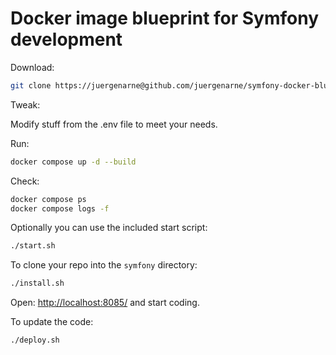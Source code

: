 # Docker image blueprint for Symfony development

Download:

```bash
git clone https://juergenarne@github.com/juergenarne/symfony-docker-blueprint.git .
```

Tweak:

Modify stuff from the .env file to meet your needs.

Run:

```bash
docker compose up -d --build
```

Check:

``````bash
docker compose ps
docker compose logs -f
``````

Optionally you can use the included start script:

```bash
./start.sh
```

To clone your repo into the  `symfony`  directory:

```bash
./install.sh
```

Open: <http://localhost:8085/> and start coding.

To update the code:

```bash
./deploy.sh
```
